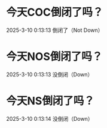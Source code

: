 # 今天COC倒闭了吗？

2025-3-10 0:13:13 倒闭了（Not Down）

# 今天NOS倒闭了吗？

2025-3-10 0:13:13 没倒闭（Down）

# 今天NS倒闭了吗？

2025-3-10 0:13:14 没倒闭（Down）

